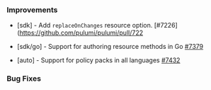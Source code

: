 
### Improvements
  
- [sdk] - Add `replaceOnChanges` resource option.
  [#7226](https://github.com/pulumi/pulumi/pull/722

- [sdk/go] - Support for authoring resource methods in Go
  [#7379](https://github.com/pulumi/pulumi/pull/7379)

- [auto] - Support for policy packs in all languages
  [#7432](https://github.com/pulumi/pulumi/pull/7432)

### Bug Fixes
